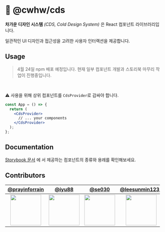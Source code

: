 # 🧊 @cwhw/cds

**차가운 디자인 시스템** _(CDS, Cold Design System)_ 은 React 컴포넌트 라이브러리입니다.

일관적인 UI 디자인과 접근성을 고려한 사용자 인터랙션을 제공합니다.

<!-- ## Table of contents
- [Usage](#usage)
- [Documentation](#documentation)
- [Contributors](#contributors) -->

## Usage

> 4월 24일 npm 배포 예정입니다. 현재 일부 컴포넌트 개발과 스토리북 마무리 작업이 진행중입니다.

<!--
```zsh
npm install @chwh/cds
```

```zsh
yarn add @chwh/cds
```
-->

<br />

⚠️ 사용을 위해 상위 컴포넌트를 `CdsProvider`로 감싸야 합니다.

```jsx
const App = () => {
  return (
    <CdsProvider>
      // ... your components
    </CdsProvider>
  );
};
```

## Documentation

[Storybook 문서](https://640054c53834f08f15bbad68-vfrhgmjiak.chromatic.com/) 에
서 제공하는 컴포넌트의 종류와 용례를 확인해보세요.

## Contributors

|             [@prayinforrain](https://github.com/prayinforrain)              |                 [@iyu88](https://github.com/iyu88)                  |                 [@se030](https://github.com/se030)                  |             [@leesunmin1231](https://github.com/leesunmin1231)              |                [@dohun31](https://github.com/dohun31)                 |
| :-------------------------------------------------------------------------: | :-----------------------------------------------------------------: | :-----------------------------------------------------------------: | :-------------------------------------------------------------------------: | :-------------------------------------------------------------------: |
| <img src="https://github.com/prayinforrain.png" width="100" height="100" /> | <img src="https://github.com/iyu88.png" width="100" height="100" /> | <img src="https://github.com/se030.png" width="100" height="100" /> | <img src="https://github.com/leesunmin1231.png" width="100" height="100" /> | <img src="https://github.com/dohun31.png" width="100" height="100" /> |

